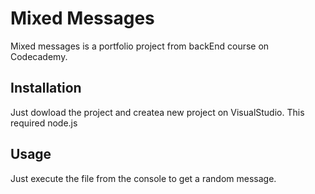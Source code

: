 # Mixed Messages
Mixed messages is a portfolio project from backEnd course on Codecademy.

## Installation

Just dowload the project  and createa new project on VisualStudio. This required node.js 

## Usage 

Just execute the file from the console to get a random message.